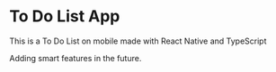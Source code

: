# To Do List App

This is a To Do List on mobile made with React Native and TypeScript

Adding smart features in the future.
